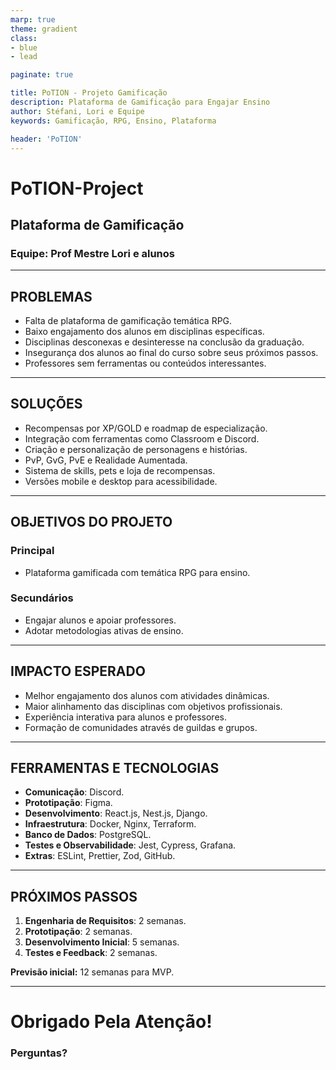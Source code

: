 ```yaml
---
marp: true
theme: gradient
class:  
- blue
- lead

paginate: true

title: PoTION - Projeto Gamificação
description: Plataforma de Gamificação para Engajar Ensino
author: Stéfani, Lori e Equipe
keywords: Gamificação, RPG, Ensino, Plataforma

header: 'PoTION'
---
```


# **PoTION-Project**
## Plataforma de Gamificação
### Equipe: Prof Mestre Lori e alunos

---

## **PROBLEMAS**

- Falta de plataforma de gamificação temática RPG.
- Baixo engajamento dos alunos em disciplinas específicas.
- Disciplinas desconexas e desinteresse na conclusão da graduação.
- Insegurança dos alunos ao final do curso sobre seus próximos passos.
- Professores sem ferramentas ou conteúdos interessantes.

---

## **SOLUÇÕES**

- Recompensas por XP/GOLD e roadmap de especialização.
- Integração com ferramentas como Classroom e Discord.
- Criação e personalização de personagens e histórias.
- PvP, GvG, PvE e Realidade Aumentada.
- Sistema de skills, pets e loja de recompensas.
- Versões mobile e desktop para acessibilidade.

---

## **OBJETIVOS DO PROJETO**

### Principal
- Plataforma gamificada com temática RPG para ensino.

### Secundários
- Engajar alunos e apoiar professores.
- Adotar metodologias ativas de ensino.

---

## **IMPACTO ESPERADO**

- Melhor engajamento dos alunos com atividades dinâmicas.
- Maior alinhamento das disciplinas com objetivos profissionais.
- Experiência interativa para alunos e professores.
- Formação de comunidades através de guildas e grupos.

---

## **FERRAMENTAS E TECNOLOGIAS**

- **Comunicação**: Discord.
- **Prototipação**: Figma.
- **Desenvolvimento**: React.js, Nest.js, Django.
- **Infraestrutura**: Docker, Nginx, Terraform.
- **Banco de Dados**: PostgreSQL.
- **Testes e Observabilidade**: Jest, Cypress, Grafana.
- **Extras**: ESLint, Prettier, Zod, GitHub.

---

## **PRÓXIMOS PASSOS**

1. **Engenharia de Requisitos**: 2 semanas.
2. **Prototipação**: 2 semanas.
3. **Desenvolvimento Inicial**: 5 semanas.
4. **Testes e Feedback**: 2 semanas.

**Previsão inicial:** 12 semanas para MVP.

---

# Obrigado Pela Atenção!

### **Perguntas?**
